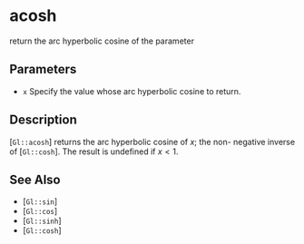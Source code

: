 # acosh
return the arc hyperbolic cosine of the parameter

## Parameters
- `x`
  Specify the value whose arc hyperbolic cosine to return.

## Description
[`Gl::acosh`] returns the arc hyperbolic cosine of $x$; the non-
  negative inverse of [`Gl::cosh`]. The result is undefined if $x < 1$.

## See Also
- [`Gl::sin`]
- [`Gl::cos`]
- [`Gl::sinh`]
- [`Gl::cosh`]
